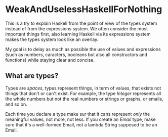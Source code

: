 WeakAndUselessHaskellForNothing
===============================

This is a try to explain Haskell from the point of view of the types system instead of from the expressions system.
We often consider the most important things first, also learning Haskell via its expressions system makes the types system look like an overlay.

My goal is to delay as much as possible the use of values and expressions (such as numbers, caracters, booleans but also all constructors and
functions) while staying clear and concise.



## What are types?
Types are _spaces_, types represent things, in term of values, that exists not things that don't or can't exist. For example, the type *Integer*
represents all the whole numbers but not the real numbers or strings or graphs, or emails, and so on.

Each time you declare a type make sur that it cans represent _only_ the meaningful values, not more, not less. If you create an *Email* type, make
sure that it's a well-formed Email, not a lambda String supposed to be an Email.
